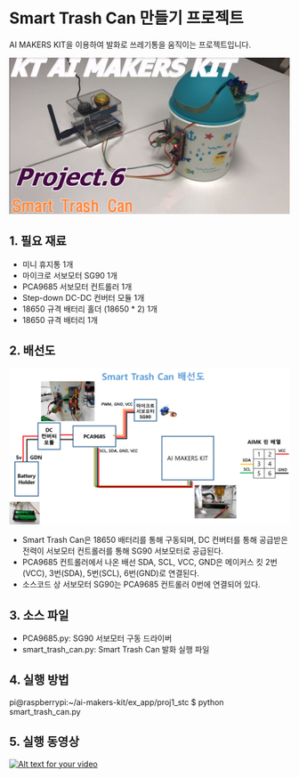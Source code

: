 # Smart Trash Can 만들기 프로젝트
AI MAKERS KIT을 이용하여 발화로 쓰레기통을 움직이는 프로젝트입니다.

![Title_image](https://github.com/make1everything1hj/code_factory/blob/master/smart_trash_can.png)
## 1. 필요 재료
* 미니 휴지통 1개
* 마이크로 서보모터 SG90 1개
* PCA9685 서보모터 컨트롤러 1개
* Step-down DC-DC 컨버터 모듈 1개
* 18650 규격 배터리 홀더 (18650 * 2) 1개
* 18650 규격 배터리 1개

## 2. 배선도
![curcuit](https://github.com/make1everything1hj/code_factory/blob/master/circuit_line2.png)


* Smart Trash Can은 18650 배터리를 통해 구동되며, DC 컨버터를 통해 공급받은 전력이 서보모터 컨트롤러를 통해 SG90 서보모터로 공급된다.
* PCA9685 컨트롤러에서 나온 배선 SDA, SCL, VCC, GND은 메이커스 킷 2번(VCC), 3번(SDA), 5번(SCL), 6번(GND)로 연결된다.
* 소스코드 상 서보모터 SG90는 PCA9685 컨트롤러 0번에 연결되어 있다.


## 3. 소스 파일
* PCA9685.py: SG90 서보모터 구동 드라이버 
* smart_trash_can.py: Smart Trash Can 발화 실행 파일

## 4. 실행 방법
pi@raspberrypi:~/ai-makers-kit/ex_app/proj1_stc $ python smart_trash_can.py

## 5. 실행 동영상
[![Alt text for your video](https://img.youtube.com/vi/LSxxszpk2NE/0.jpg)](http://www.youtube.com/watch?v=LSxxszpk2NE)
